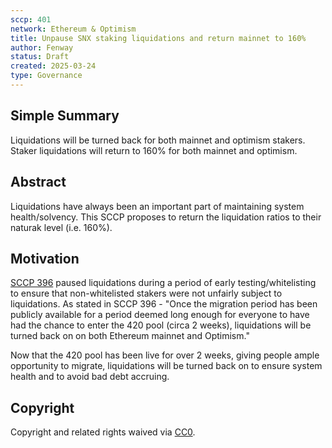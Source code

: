 ```yaml
---
sccp: 401
network: Ethereum & Optimism
title: Unpause SNX staking liquidations and return mainnet to 160%
author: Fenway
status: Draft
created: 2025-03-24
type: Governance
---
```


## Simple Summary

Liquidations will be turned back for both mainnet and optimism stakers. Staker liquidations will return to 160% for both mainnet and optimism.

## Abstract

Liquidations have always been an important part of maintaining system health/solvency. This SCCP proposes to return the liquidation ratios to their naturak level (i.e. 160%). 

## Motivation

[SCCP 396](https://sips.synthetix.io/sccp/sccp-396/) paused liquidations during a period of early testing/whitelisting to ensure that non-whitelisted stakers were not unfairly subject to liquidations. As stated in SCCP 396 - "Once the migration period has been publicly available for a period deemed long enough for everyone to have had the chance to enter the 420 pool (circa 2 weeks), liquidations will be turned back on on both Ethereum mainnet and Optimism."

Now that the 420 pool has been live for over 2 weeks, giving people ample opportunity to migrate, liquidations will be turned back on to ensure system health and to avoid bad debt accruing. 

## Copyright

Copyright and related rights waived via [CC0](https://creativecommons.org/publicdomain/zero/1.0/).
